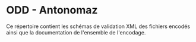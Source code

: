 # ODD - Antonomaz

Ce répertoire contient les schémas de validation XML des fichiers encodés ainsi que la documentation de l'ensemble de l'encodage. 